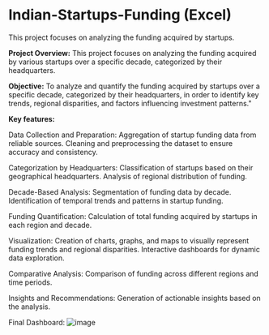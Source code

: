 # Indian-Startups-Funding (Excel)
 This project focuses on analyzing the funding acquired by startups.
 
**Project Overview:**
This project focuses on analyzing the funding acquired by various startups over a specific decade, categorized by their headquarters.

**Objective:**
To analyze and quantify the funding acquired by startups over a specific decade, categorized by their headquarters, in order to identify key trends, regional disparities, 
and factors influencing investment patterns."

**Key features:**

Data Collection and Preparation:
Aggregation of startup funding data from reliable sources.
Cleaning and preprocessing the dataset to ensure accuracy and consistency.

Categorization by Headquarters:
Classification of startups based on their geographical headquarters.
Analysis of regional distribution of funding.

Decade-Based Analysis:
Segmentation of funding data by decade.
Identification of temporal trends and patterns in startup funding.

Funding Quantification:
Calculation of total funding acquired by startups in each region and decade.

Visualization:
Creation of charts, graphs, and maps to visually represent funding trends and regional disparities.
Interactive dashboards for dynamic data exploration.

Comparative Analysis:
Comparison of funding across different regions and time periods.

Insights and Recommendations:
Generation of actionable insights based on the analysis.

Final Dashboard:
![image](https://github.com/user-attachments/assets/79e36138-d42d-4a5c-ae5c-aa5e6688f3d5)

